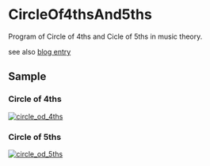 # CircleOf4thsAnd5ths
Program of Circle of 4ths and Cicle of 5ths in music theory.

see also [blog entry](http://yhamano.com/2015/10/10/java-circle_of_4th/)

## Sample
### Circle of 4ths
[![circle_od_4ths](http://yhamano.com/wp-content/uploads/2015/10/circle_of_4th.png)](http://yhamano.com/2015/10/10/java-circle_of_4th/)

### Circle of 5ths
[![circle_od_5ths](http://yhamano.com/wp-content/uploads/2015/10/circle_of_5th.png)](http://yhamano.com/2015/10/10/java-circle_of_4th/)
